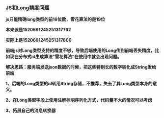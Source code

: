 ### JS和Long精度问题

**js只能精确long类型的前16位数，雪花算法的是19位**



**本来该是1520691245251317762**

**实际上是1520691245251317800**



**前端js对Long类型支持的精度不够，导致后端使用的Long传到前端丢失精度，比如现在分布式id生成算法“雪花算法”在使用中就会出现问题。**



**解决思路：服务端发送json数据的时候，把这些特别长的数字转化成String发给前端**



**1、后端的Long类型的id转用String存储，不推荐，失去了其Long类型本身的意义。**

**2、在Long类型字段上使用注解标明序列化方式，代码量不大的情况可以考虑**

**3、拓展自己的消息转换器**

